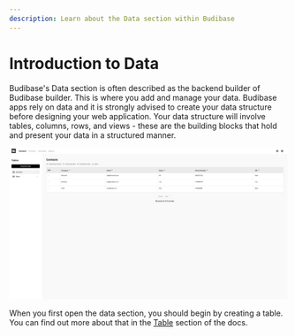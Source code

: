 ```yaml
---
description: Learn about the Data section within Budibase
---
```


# Introduction to Data

Budibase's Data section is often described as the backend builder of Budibase builder. This is where you add and manage your data. Budibase apps rely on data and it is strongly advised to create your data structure before designing your web application. Your data structure will involve tables, columns, rows, and views - these are the building blocks that hold and present your data in a structured manner. 

![](../.gitbook/assets/screenshot-2020-10-05-at-14.45.36.png)

When you first open the data section, you should begin by creating a table.  You can find out more about that in the [Table](tables/) section of the docs.

